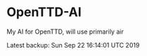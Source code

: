# OpenTTD-AI
My AI for OpenTTD, will use primarily air

Latest backup: Sun Sep 22 16:14:01 UTC 2019
